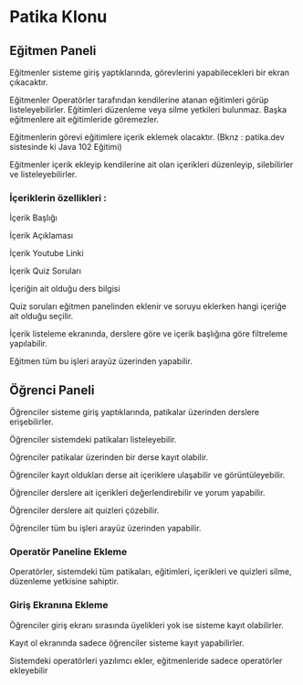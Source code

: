 # Patika Klonu

## Eğitmen Paneli

Eğitmenler sisteme giriş yaptıklarında, görevlerini yapabilecekleri bir ekran çıkacaktır.

Eğitmenler Operatörler tarafından kendilerine atanan eğitimleri görüp listeleyebilirler. Eğitimleri düzenleme veya silme yetkileri bulunmaz. Başka eğitmenlere ait eğitimleride göremezler.


Eğitmenlerin görevi eğitimlere içerik eklemek olacaktır. (Bknz : patika.dev sistesinde ki Java 102 Eğitimi)


Eğitmenler içerik ekleyip kendilerine ait olan içerikleri düzenleyip, silebilirler ve listeleyebilirler.


### İçeriklerin özellikleri :


İçerik Başlığı


İçerik Açıklaması


İçerik Youtube Linki


İçerik Quiz Soruları


İçeriğin ait olduğu ders bilgisi


Quiz soruları eğitmen panelinden eklenir ve soruyu eklerken hangi içeriğe ait olduğu seçilir.


İçerik listeleme ekranında, derslere göre ve içerik başlığına göre filtreleme yapılabilir.


Eğitmen tüm bu işleri arayüz üzerinden yapabilir.


## Öğrenci Paneli


Öğrenciler sisteme giriş yaptıklarında, patikalar üzerinden derslere erişebilirler.

Öğrenciler sistemdeki patikaları listeleyebilir.


Öğrenciler patikalar üzerinden bir derse kayıt olabilir.


Öğrenciler kayıt oldukları derse ait içeriklere ulaşabilir ve görüntüleyebilir.


Öğrenciler derslere ait içerikleri değerlendirebilir ve yorum yapabilir.


Öğrenciler derslere ait quizleri çözebilir.


Öğrenciler tüm bu işleri arayüz üzerinden yapabilir.


### Operatör Paneline Ekleme


Operatörler, sistemdeki tüm patikaları, eğitimleri, içerikleri ve quizleri silme, düzenleme yetkisine sahiptir.


### Giriş Ekranına Ekleme


Öğrenciler giriş ekranı sırasında üyelikleri yok ise sisteme kayıt olabilirler.


Kayıt ol ekranında sadece öğrenciler sisteme kayıt yapabilirler.


Sistemdeki operatörleri yazılımcı ekler, eğitmenleride sadece operatörler ekleyebilir
